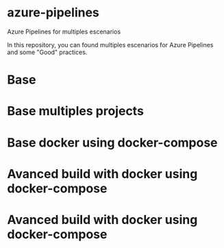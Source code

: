# azure-pipelines
Azure Pipelines for multiples escenarios

In this repository, you can found multiples escenarios for Azure Pipelines and some "Good" practices.

# Base

# Base multiples projects

# Base docker using docker-compose

# Avanced build with docker using docker-compose

# Avanced build with docker using docker-compose
